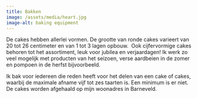 ```yaml
---
title: Bakken
image: /assets/media/heart.jpg
image-alt: baking equipment
---
```

De cakes hebben allerlei vormen. De grootte van ronde cakes varieert van 20 tot 26 centimeter en van 1 tot 3 lagen opbouw.  Ook cijfervormige cakes behoren tot het assortiment, leuk voor jubilea en verjaardagen! Ik werk zo veel mogelijk met producten van het seizoen, verse aardbeien in de zomer en pompoen in de herfst bijvoorbeeld. 

Ik bak voor iedereen die reden heeft voor het delen van een cake of cakes, waarbij de maximale afname vijf tot zes taarten is. Een minimum is er niet. De cakes worden afgehaald op mijn woonadres in Barneveld.
